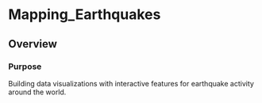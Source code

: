 # Mapping_Earthquakes

## Overview
### Purpose
Building data visualizations with interactive features for earthquake activity around the world.